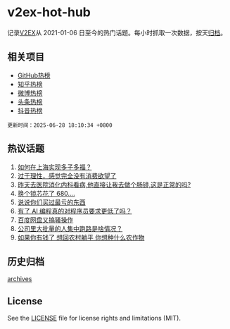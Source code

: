 # v2ex-hot-hub

 记录[V2EX](https://www.v2ex.com/)从 2021-01-06 日至今的热门话题。每小时抓取一次数据，按天[归档](archives)。
 
 ## 相关项目

- [GitHub热榜](https://github.com/lonnyzhang423/github-hot-hub)
- [知乎热榜](https://github.com/lonnyzhang423/zhihu-hot-hub)
- [微博热榜](https://github.com/lonnyzhang423/weibo-hot-hub)
- [头条热榜](https://github.com/lonnyzhang423/toutiao-hot-hub)
- [抖音热榜](https://github.com/lonnyzhang423/douyin-hot-hub)


 `更新时间：2025-06-28 18:10:34 +0800`

## 热议话题

1. [如何在上海实现多子多福？](https://www.v2ex.com/t/1141563)
1. [过于理性，感觉完全没有消费欲望了](https://www.v2ex.com/t/1141638)
1. [昨天去医院消化内科看病,他直接让我去做个肠镜,这是正常的吗?](https://www.v2ex.com/t/1141639)
1. [换个锁芯花了 680....](https://www.v2ex.com/t/1141559)
1. [说说你们买过最亏的东西](https://www.v2ex.com/t/1141643)
1. [有了 AI 编程真的对程序员要求更低了吗？](https://www.v2ex.com/t/1141594)
1. [百度网盘又搞骚操作](https://www.v2ex.com/t/1141608)
1. [公司里大批量的人集中跑路是啥情况？](https://www.v2ex.com/t/1141592)
1. [如果你有钱了 想回农村躺平 你想种什么农作物](https://www.v2ex.com/t/1141547)

## 历史归档

[archives](archives)

## License

See the [LICENSE](LICENSE) file for license rights and limitations (MIT).
